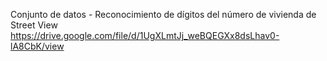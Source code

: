 Conjunto de datos - Reconocimiento de dígitos del número de vivienda de Street View 
https://drive.google.com/file/d/1UgXLmtJj_weBQEGXx8dsLhav0-lA8CbK/view

